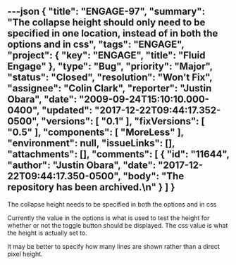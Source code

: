 ---json
{
  "title": "ENGAGE-97",
  "summary": "The collapse height should only need to be specified in one location, instead of in both the options and in css",
  "tags": "ENGAGE",
  "project": {
    "key": "ENGAGE",
    "title": "Fluid Engage"
  },
  "type": "Bug",
  "priority": "Major",
  "status": "Closed",
  "resolution": "Won't Fix",
  "assignee": "Colin Clark",
  "reporter": "Justin Obara",
  "date": "2009-09-24T15:10:10.000-0400",
  "updated": "2017-12-22T09:44:17.352-0500",
  "versions": [
    "0.1"
  ],
  "fixVersions": [
    "0.5"
  ],
  "components": [
    "MoreLess"
  ],
  "environment": null,
  "issueLinks": [],
  "attachments": [],
  "comments": [
    {
      "id": "11644",
      "author": "Justin Obara",
      "date": "2017-12-22T09:44:17.350-0500",
      "body": "The repository has been archived.\n"
    }
  ]
}
---
The collapse height needs to be specified in both the options and in css

Currently the value in the options is what is used to test the height for whether or not the toggle button should be displayed. The css value is what the height is actually set to.&#x20;

It may be better to specify how many lines are shown rather than a direct pixel height.&#x20;

        